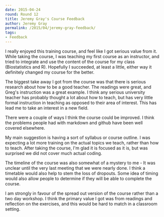 ```yaml
---
date: 2015-04-24
round: Round 12
title: Jeremy Gray's Course Feedback
author: Jeremy Gray
permalink: /2015/04/jeremy-gray-feedback/
tags:
- Feedback
---
```


I really enjoyed this training course, and feel like I got serious value from it.
While taking the course, I was teaching my first course as an instructor, and
tried to integrate and use the content of the course for my class
(Biostatistics and R). Hopefully I succeeded, at least a little, either way it
definitely changed my course for the better.

The biggest take away I got from the course was that there is serious research
about how to be a good teacher. The readings were great, and Greg's instruction
was a great example. I think any serious university teacher has probably thought
 a lot about how to teach, but has very little formal instruction in teaching
 as opposed to their area of interest. This has lead me to take an interest in
 a new field.

There were a couple of ways I think the course could be improved. I think the
problems people had with markdown and github have been well covered elsewhere.

My main suggestion is having a sort of syllabus or course outline. I was
expecting a lot more training on the actual topics we teach, rather than how to
teach. After taking the course, I'm glad it is focused as it is, but was surprised
we did not cover much actual coding.

The timeline of the course was also somewhat of a mystery to me - It was
unclear until the very last meeting that we were nearly done. I think a timetable
would also help to stem the loss of dropouts. Some idea of timing would also allow
people to determine if they will be able to complete the course.

I am strongly in favour of the spread out version of the course rather than a two
day workshop. I think the primary value I got was from readings and reflection on
the exercises, and this would be hard to match in a classroom setting.
